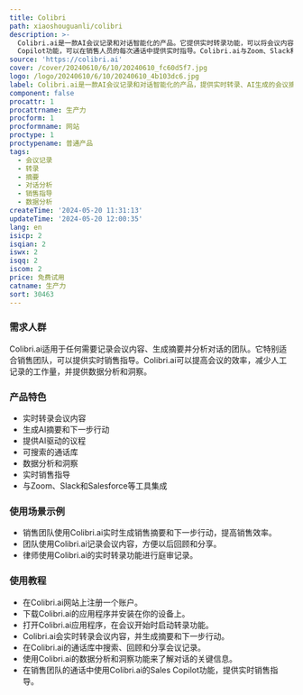```yaml
---
title: Colibri
path: xiaoshouguanli/colibri
description: >-
  Colibri.ai是一款AI会议记录和对话智能化的产品。它提供实时转录功能，可以将会议内容转录成文字，并生成AI生成的会议摘要和下一步行动。Colibri.ai还提供AI驱动的议程，帮助会议保持有序。所有的通话记录、转录和会议摘要都存储在可搜索的通话库中。通过分析每个对话，Colibri.ai可以提供易于阅读的仪表盘，以获取对话的洞察和数据分析。Colibri.ai还有Sales
  Copilot功能，可以在销售人员的每次通话中提供实时指导。Colibri.ai与Zoom、Slack和Salesforce等工具进行集成。
source: 'https://colibri.ai'
cover: /cover/20240610/6/10/20240610_fc60d5f7.jpg
logo: /logo/20240610/6/10/20240610_4b103dc6.jpg
label: Colibri.ai是一款AI会议记录和对话智能化的产品，提供实时转录、AI生成的会议摘要和对话分析。
component: false
procattr: 1
procattrname: 生产力
procform: 1
procformname: 网站
proctype: 1
proctypename: 普通产品
tags:
  - 会议记录
  - 转录
  - 摘要
  - 对话分析
  - 销售指导
  - 数据分析
createTime: '2024-05-20 11:31:13'
updateTime: '2024-05-20 12:00:35'
lang: en
isicp: 2
isqian: 2
iswx: 2
isqq: 2
iscom: 2
price: 免费试用
catname: 生产力
sort: 30463
---
```




### 需求人群
Colibri.ai适用于任何需要记录会议内容、生成摘要并分析对话的团队。它特别适合销售团队，可以提供实时销售指导。Colibri.ai可以提高会议的效率，减少人工记录的工作量，并提供数据分析和洞察。

### 产品特色
* 实时转录会议内容
* 生成AI摘要和下一步行动
* 提供AI驱动的议程
* 可搜索的通话库
* 数据分析和洞察
* 实时销售指导
* 与Zoom、Slack和Salesforce等工具集成

### 使用场景示例
* 销售团队使用Colibri.ai实时生成销售摘要和下一步行动，提高销售效率。
* 团队使用Colibri.ai记录会议内容，方便以后回顾和分享。
* 律师使用Colibri.ai的实时转录功能进行庭审记录。

### 使用教程
* 在Colibri.ai网站上注册一个账户。
* 下载Colibri.ai的应用程序并安装在你的设备上。
* 打开Colibri.ai应用程序，在会议开始时启动转录功能。
* Colibri.ai会实时转录会议内容，并生成摘要和下一步行动。
* 在Colibri.ai的通话库中搜索、回顾和分享会议记录。
* 使用Colibri.ai的数据分析和洞察功能来了解对话的关键信息。
* 在销售团队的通话中使用Colibri.ai的Sales Copilot功能，提供实时销售指导。

  
